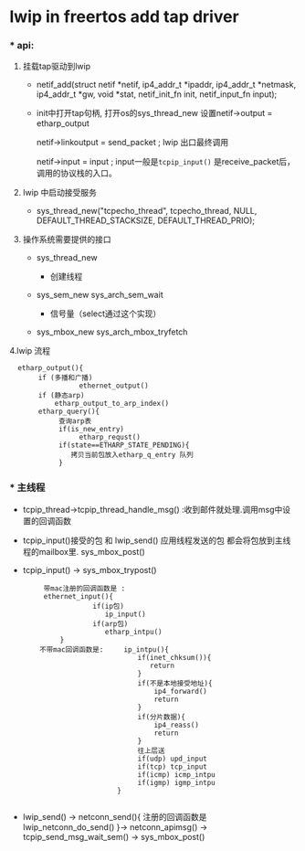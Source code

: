 # lwip in freertos add tap driver
### * api:

1. 挂载tap驱动到lwip


   * netif_add(struct netif *netif, ip4_addr_t *ipaddr, ip4_addr_t *netmask, ip4_addr_t *gw,
          void *stat, netif_init_fn init, netif_input_fn input);
   * init中打开tap句柄,  打开os的sys_thread_new 
     设置netif->output = etharp_output
    
       netif->linkoutput =  send_packet ;  lwip 出口最终调用 
       
       netif->input  = input ;    input一般是`tcpip_input()`  是receive_packet后，调用的协议栈的入口。


2. lwip 中启动接受服务

   * sys_thread_new("tcpecho_thread", tcpecho_thread, NULL, DEFAULT_THREAD_STACKSIZE, DEFAULT_THREAD_PRIO);

3. 操作系统需要提供的接口

   * sys_thread_new

     * 创建线程
   * sys_sem_new  sys_arch_sem_wait

     * 信号量（select通过这个实现）
   * sys_mbox_new  sys_arch_mbox_tryfetch


4.lwip 流程
   `````
     etharp_output(){
          if (多播和广播)
                    ethernet_output()
          if (静态arp)
              etharp_output_to_arp_index()
          etharp_query(){
               查询arp表 
               if(is_new_entry)
                    etharp_requst()
               if(state==ETHARP_STATE_PENDING){
                  拷贝当前包放入etharp_q_entry 队列
               }
   `````                 
 
### * 主线程
*   tcpip_thread->tcpip_thread_handle_msg() :收到邮件就处理.调用msg中设置的回调函数   
*   tcpip_input()接受的包  和   lwip_send() 应用线程发送的包  都会将包放到主线程的mailbox里. sys_mbox_post()

*   tcpip_input() -> sys_mbox_trypost() 
     `````
          带mac注册的回调函数是 : 
          ethernet_input(){
                      if(ip包)
                         ip_input()
                      if(arp包)
                         etharp_intpu()
              }
         不带mac回调函数是:     ip_intpu(){
                                 if(inet_chksum()){
                                    return 
                                 }
                                 if(不是本地接受地址){
                                     ip4_forward()
                                     return
                                 }
                                 if(分片数据){
                                     ip4_reass()
                                     return
                                 }
                                 往上层送
                                 if(udp) upd_input
                                 if(tcp) tcp_input
                                 if(icmp) icmp_intpu
                                 if(igmp) igmp_intpu
                            }     
                                    
    ``````
              
*   lwip_send() ->  netconn_send(){ 注册的回调函数是 lwip_netconn_do_send()  }-> netconn_apimsg() -> tcpip_send_msg_wait_sem() -> sys_mbox_post()


  


